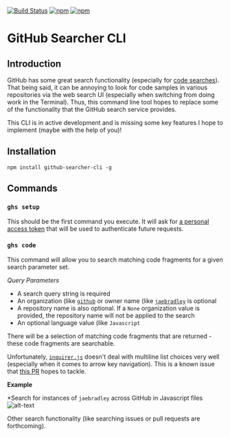 [![Build Status](https://travis-ci.org/jaebradley/github-searcher-cli.svg?branch=master)](https://travis-ci.org/jaebradley/github-searcher-cli)
[![npm](https://img.shields.io/npm/dt/github-searcher-cli.svg)](https://www.npmjs.com/package/github-searcher-cli)
[![npm](https://img.shields.io/npm/v/github-searcher-cli.svg)](https://www.npmjs.com/package/github-searcher-cli)

# GitHub Searcher CLI

## Introduction
GitHub has some great search functionality (especially for [code searches](https://github.com/search?utf8=%E2%9C%93&q=&type=Code)). That being said, it can be annoying to look for code samples in various repositories via the web search UI (especially when switching from doing work in the Terminal). Thus, this command line tool hopes to replace some of the functionality that the GitHub search service provides.

This CLI is in active development and is missing some key features I hope to implement (maybe with the help of you)!

## Installation
```npm install github-searcher-cli -g```

## Commands

### `ghs setup`
This should be the first command you execute. It will ask for [a personal access token](https://github.com/blog/1509-personal-api-tokens) that will be used to authenticate future requests.

### `ghs code`
This command will allow you to search matching code fragments for a given search parameter set.

*Query Parameters*
- A search query string is required
- An organization (like [`github`](https://github.com/github) or owner name (like [`jaebradley`](https://github.com/jaebradley) is optional
- A repository name is also optional. If a `None` organization value is provided, the repository name will not be applied to the search
- An optional language value (like `Javascript`

There will be a selection of matching code fragments that are returned - these code fragments are searchable.

Unfortunately, [`inquirer.js`](https://github.com/SBoudrias/Inquirer.js/) doesn't deal with multiline list choices very well (especially when it comes to arrow key navigation). This is a known issue that [this PR](https://github.com/SBoudrias/Inquirer.js/pull/389) hopes to tackle.

**Example**

*Search for instances of `jaebradley` across GitHub in Javascript files
![alt-text](https://media.giphy.com/media/3oxHQveEglDxcfZutW/giphy.gif)

Other search functionality (like searching issues or pull requests are forthcoming).
